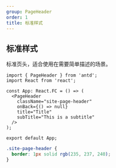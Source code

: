 ```yaml
---
group: PageHeader
order: 1
title: 标准样式
---
```


## 标准样式

标准页头，适合使用在需要简单描述的场景。

```tsx | pure
import { PageHeader } from 'antd';
import React from 'react';

const App: React.FC = () => (
  <PageHeader
    className="site-page-header"
    onBack={() => null}
    title="Title"
    subTitle="This is a subtitle"
  />
);

export default App;
```

```css
.site-page-header {
  border: 1px solid rgb(235, 237, 240);
}
```
